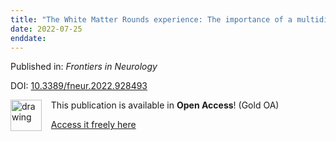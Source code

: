 ```yaml
---
title: "The White Matter Rounds experience: The importance of a multidisciplinary network to accelerate the diagnostic process for adult patients with rare white matter disorders"
date: 2022-07-25
enddate:
---
```


Published in: *Frontiers in Neurology*

DOI: [10.3389/fneur.2022.928493](https://doi.org/10.3389/fneur.2022.928493)

<img src="https://upload.wikimedia.org/wikipedia/commons/thumb/7/77/Open_Access_logo_PLoS_transparent.svg/800px-Open_Access_logo_PLoS_transparent.svg.png" alt="drawing" width="50" align="left"/> &nbsp;&nbsp;&nbsp;This publication is available in **Open Access**! (Gold OA)

&nbsp;&nbsp;&nbsp;<a href="https://www.frontiersin.org/articles/10.3389/fneur.2022.928493/pdf">Access it freely here</a>

